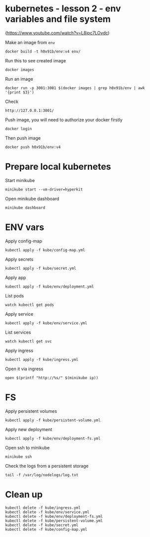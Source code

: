 # kubernetes - lesson 2 - env variables and file system

(https://www.youtube.com/watch?v=L8ipc7LOvdc)

Make an image from `env`

	docker build -t h0x91b/env:v4 env/

Run this to see created image

	docker images

Run an image

	docker run -p 3001:3001 $(docker images | grep h0x91b/env | awk '{print $3}')

Check

	http://127.0.0.1:3001/

Push image, you will need to authorize your docker firstly

	docker login

Then push image

	docker push h0x91b/env:v4

Prepare local kubernetes
===

Start minikube

	minikube start --vm-driver=hyperkit

Open minikube dashboard

	minikube dashboard

# ENV vars

Apply config-map

	kubectl apply -f kube/config-map.yml 

Apply secrets

	kubectl apply -f kube/secret.yml 

Apply app

	kubectl apply -f kube/env/deployment.yml 

List pods

	watch kubectl get pods 

Apply service

	kubectl apply -f kube/env/service.yml 

List services

	watch kubectl get svc

Apply ingress

	kubectl apply -f kube/ingress.yml

Open it via ingress

	open $(printf "http://%s/" $(minikube ip))

# FS

Apply persistent volumes

	kubectl apply -f kube/persistent-volume.yml

Apply new deployment

	kubectl apply -f kube/env/deployment-fs.yml 

Open ssh to minikube

	minikube ssh

Check the logs from a persistent storage

	tail -f /var/log/nodelogs/log.txt

# Clean up

	kubectl delete -f kube/ingress.yml
	kubectl delete -f kube/env/service.yml
	kubectl delete -f kube/env/deployment-fs.yml
	kubectl delete -f kube/persistent-volume.yml
	kubectl delete -f kube/secret.yml
	kubectl delete -f kube/config-map.yml
